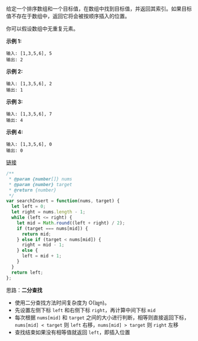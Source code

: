 给定一个排序数组和一个目标值，在数组中找到目标值，并返回其索引。如果目标值不存在于数组中，返回它将会被按顺序插入的位置。

你可以假设数组中无重复元素。

**示例 1:**
```
输入: [1,3,5,6], 5
输出: 2
```

**示例 2:**
```
输入: [1,3,5,6], 2
输出: 1
```

**示例 3:**
```
输入: [1,3,5,6], 7
输出: 4
```

**示例 4:**
```
输入: [1,3,5,6], 0
输出: 0
```

[链接](https://leetcode-cn.com/problems/search-insert-position)

```js
/**
 * @param {number[]} nums
 * @param {number} target
 * @return {number}
 */
var searchInsert = function(nums, target) {
  let left = 0;
  let right = nums.length - 1;
  while (left <= right) {
    let mid = Math.round((left + right) / 2);
    if (target === nums[mid]) {
      return mid;
    } else if (target < nums[mid]) {
      right = mid - 1;
    } else {
      left = mid + 1;
    }
  }
  return left;
};
```

思路：**二分查找**

* 使用二分查找方法时间复杂度为 O(㏒n)。
* 先设置左侧下标 `left` 和右侧下标 `right`，再计算中间下标 `mid`
* 每次根据 `nums[mid]` 和 `target` 之间的大小进行判断，相等则直接返回下标，`nums[mid] < target` 则 `left` 右移，`nums[mid] > target` 则 `right` 左移
* 查找结束如果没有相等值就返回 `left`，即插入位置